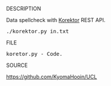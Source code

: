 
DESCRIPTION

Data spellcheck with <a target="_blank" href="http://ufal.mff.cuni.cz/korektor">Korektor</a> REST API.
<pre>
./korektor.py in.txt
</pre>
FILE
<pre>
koretor.py - Code.
</pre>
SOURCE

https://github.com/KyomaHooin/UCL

